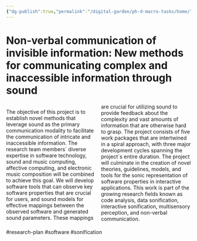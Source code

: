```yaml
---
{"dg-publish":true,"permalink":"/digital-garden/ph-d-macro-tasks/home/","tags":["research-plan","software","sonification","gardenEntry"]}
---
```


# Non-verbal communication of invisible information: New methods for communicating complex and inaccessible information through sound

<div style="column-count: 2;">

The objective of this project is to establish novel methods that leverage sound as the primary communication modality to facilitate the communication of intricate and inaccessible information. The research team members´ diverse expertise in software technology, sound and music computing, affective computing, and electronic music composition will be combined to achieve this goal. We will develop software tools that can observe key software properties that are crucial for users, and sound models for effective mappings between the observed software and generated sound parameters. These mappings are crucial for utilizing sound to provide feedback about the complexity and vast amounts of information that are otherwise hard to grasp. The project consists of five work packages that are intertwined in a spiral approach, with three major development cycles spanning the project´s entire duration. The project will culminate in the creation of novel theories, guidelines, models, and tools for the sonic representation of software properties in interactive applications. This work is part of the growing research fields known as code analysis, data sonification, interactive sonification, multisensory perception, and non-verbal communication.

</div>

[^1]: Here are some extra information in a footnote

#research-plan #software #sonification 


